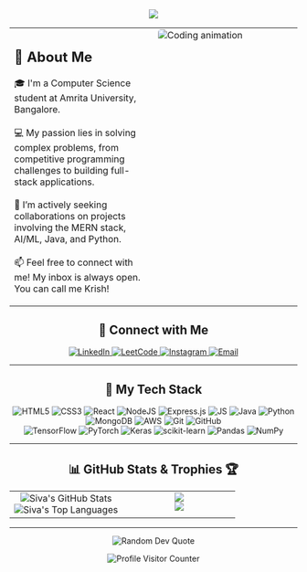 <div align="center">

  <img src="https://readme-typing-svg.herokuapp.com?font=Fira+Code&size=32&pause=1000&color=8A2BE2&center=true&vCenter=true&width=500&lines=Hi%2C+I'm+SRK+Reddy+:);Full-Stack+Developer;AI%2FML+Enthusiast;Competitive+Programmer;Tech+Enthusiast" />

</div>

<table>
  <tr>
    <td valign="top" width="50%">
      <h2 align="left">👋 About Me</h2>
      <p align="left">
        🎓 I'm a Computer Science student at Amrita University, Bangalore.<br/><br/>
        💻 My passion lies in solving complex problems, from competitive programming challenges to building full-stack applications.<br/><br/>
        🚀 I’m actively seeking collaborations on projects involving the MERN stack, AI/ML, Java, and Python.<br/><br/>
        📫 Feel free to connect with me! My inbox is always open. You can call me Krish!
      </p>
    </td>
    <td valign="top" width="50%">
      <img src="https://media.giphy.com/media/qgQUggAC3Pfv687qPC/giphy.gif" alt="Coding animation" style="border-radius: 5px;" />
    </td>
  </tr>
</table>

<div align="center">
  <h2 align="center">🤝 Connect with Me</h2>
  <p align="center">
    <a href="https://linkedin.com/in/siva-rama-krishna-reddy-padala" target="_blank">
      <img src="https://img.shields.io/badge/LinkedIn-0077B5?style=for-the-badge&logo=linkedin&logoColor=white" alt="LinkedIn"/>
    </a>
    <a href="https://leetcode.com/u/code_it_bro/" target="_blank">
      <img src="https://img.shields.io/badge/LeetCode-000000?style=for-the-badge&logo=LeetCode&logoColor=#d16c06" alt="LeetCode"/>
    </a>
    <a href="https://instagram.com/srkr6115" target="_blank">
      <img src="https://img.shields.io/badge/Instagram-E4405F?style=for-the-badge&logo=Instagram&logoColor=white" alt="Instagram"/>
    </a>
    <a href="mailto:sivaramakrishnareddy6115@gmail.com">
      <img src="https://img.shields.io/badge/Email-D14836?style=for-the-badge&logo=gmail&logoColor=white" alt="Email"/>
    </a>
  </p>
</div>

---

<h2 align="center">🚀 My Tech Stack</h2>
<p align="center">
  <img src="https://img.shields.io/badge/HTML5-30363D?style=for-the-badge&logo=html5&logoColor=E34F26" alt="HTML5"/>
  <img src="https://img.shields.io/badge/CSS3-30363D?style=for-the-badge&logo=css3&logoColor=1572B6" alt="CSS3"/>
  <img src="https://img.shields.io/badge/React-30363D?style=for-the-badge&logo=react&logoColor=61DAFB" alt="React"/>
  <img src="https://img.shields.io/badge/Node.js-30363D?style=for-the-badge&logo=node.js&logoColor=339933" alt="NodeJS"/>
  <img src="https://img.shields.io/badge/Express.js-30363D?style=for-the-badge&logo=express&logoColor=white" alt="Express.js"/>
   <img src="https://img.shields.io/badge/JavaScript.js-30363D?style=for-the-badge&logo=express&logoColor=white" alt="JS"/>
  <img src="https://img.shields.io/badge/Java-30363D?style=for-the-badge&logo=openjdk&logoColor=f89820" alt="Java"/>
  <img src="https://img.shields.io/badge/Python-30363D?style=for-the-badge&logo=python&logoColor=3776AB" alt="Python"/>
  <img src="https://img.shields.io/badge/MongoDB-30363D?style=for-the-badge&logo=mongodb&logoColor=47A248" alt="MongoDB"/>
  <img src="https://img.shields.io/badge/Amazon_AWS-30363D?style=for-the-badge&logo=amazonaws&logoColor=FF9900" alt="AWS"/>
  <img src="https://img.shields.io/badge/Git-30363D?style=for-the-badge&logo=git&logoColor=F05032" alt="Git"/>
  <img src="https://img.shields.io/badge/GitHub-30363D?style=for-the-badge&logo=github&logoColor=FFFFFF" alt="GitHub"/>
  <br/>
  <img src="https://img.shields.io/badge/TensorFlow-30363D?style=for-the-badge&logo=tensorflow&logoColor=FF6F00" alt="TensorFlow"/>
  <img src="https://img.shields.io/badge/PyTorch-30363D?style=for-the-badge&logo=pytorch&logoColor=EE4C2C" alt="PyTorch"/>
  <img src="https://img.shields.io/badge/Keras-30363D?style=for-the-badge&logo=keras&logoColor=D00000" alt="Keras"/>
  <img src="https://img.shields.io/badge/scikit--learn-30363D?style=for-the-badge&logo=scikit-learn&logoColor=F7931E" alt="scikit-learn"/>
  <img src="https://img.shields.io/badge/Pandas-30363D?style=for-the-badge&logo=pandas&logoColor=150458" alt="Pandas"/>
  <img src="https://img.shields.io/badge/Numpy-30363D?style=for-the-badge&logo=numpy&logoColor=013243" alt="NumPy"/>
</p>

---

<h2 align="center">📊 GitHub Stats & Trophies 🏆</h2>
<table width="100%">
  <tr valign="top">
    <td width="50%" align="center">
      <img src="https://github-readme-stats.vercel.app/api?username=krish6115&theme=tokyonight&hide_border=true&include_all_commits=true&count_private=true&show_icons=true" alt="Siva's GitHub Stats" />
      <br/>
      <img src="https://github-readme-stats.vercel.app/api/top-langs/?username=krish6115&theme=tokyonight&hide_border=true&include_all_commits=true&count_private=true&layout=compact" alt="Siva's Top Languages" />
    </td>
    <td width="50%" align="center">
      <img src="https://streak-stats.demolab.com/?user=krish6115&theme=tokyonight&hide_border=true"/>
      <br/>
      <img src="https://github-profile-trophy.vercel.app/?username=krish6115&theme=tokyonight&no-frame=true&no-bg=true&margin-w=15&margin-h=15" />
    </td>
  </tr>
</table>

---

<div align="center">
  
  <img src="https://quotes-github-readme.vercel.app/api?type=horizontal&theme=tokyonight" alt="Random Dev Quote" />
  
  <p><img src="https://komarev.com/ghpvc/?username=krish6115&style=flat-square&color=blueviolet" alt="Profile Visitor Counter"/></p>

</div>
